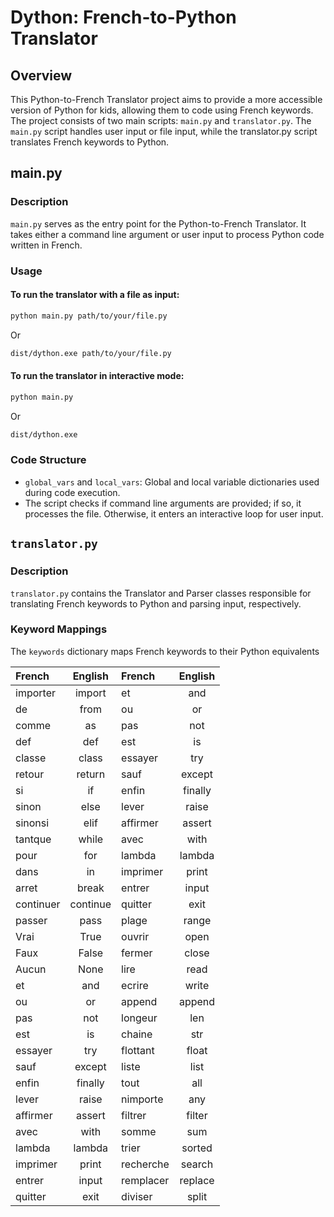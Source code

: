 # Dython: French-to-Python Translator 
## Overview
This Python-to-French Translator project aims to provide a more accessible version of Python for kids, allowing them to code using French keywords. The project consists of two main scripts: `main.py` and `translator.py`. The `main.py` script handles user input or file input, while the translator.py script translates French keywords to Python.
## main.py
### Description
`main.py` serves as the entry point for the Python-to-French Translator. It takes either a command line argument or user input to process Python code written in French.

### Usage
#### To run the translator with a file as input:
```bash
python main.py path/to/your/file.py
```
Or 
```bash
dist/dython.exe path/to/your/file.py
```

#### To run the translator in interactive mode:
```bash
python main.py
```
Or 
```bash
dist/dython.exe
```

### Code Structure
- `global_vars` and `local_vars`: Global and local variable dictionaries used during code execution.
- The script checks if command line arguments are provided; if so, it processes the file. Otherwise, it enters an interactive loop for user input.

## `translator.py`
### Description
`translator.py` contains the Translator and Parser classes responsible for translating French keywords to Python and parsing input, respectively.

### Keyword Mappings
The `keywords` dictionary maps French keywords to their Python equivalents

<center>

| French      | English   | French      | English   |
|:------------|:----------:|:------------|:---------:|
| importer    | import    | et          | and       |
| de          | from      | ou          | or        |
| comme       | as        | pas         | not       |
| def         | def       | est         | is        |
| classe      | class     | essayer     | try       |
| retour      | return    | sauf        | except    |
| si          | if        | enfin       | finally   |
| sinon       | else      | lever       | raise     |
| sinonsi     | elif      | affirmer    | assert    |
| tantque     | while     | avec        | with      |
| pour        | for       | lambda      | lambda    |
| dans        | in        | imprimer    | print     |
| arret       | break     | entrer      | input     |
| continuer   | continue  | quitter     | exit      |
| passer      | pass      | plage       | range     |
| Vrai        | True      | ouvrir      | open      |
| Faux        | False     | fermer      | close     |
| Aucun       | None      | lire        | read      |
| et          | and       | ecrire      | write     |
| ou          | or        | append      | append    |
| pas         | not       | longeur     | len       |
| est         | is        | chaine      | str       |
| essayer     | try       | flottant    | float     |
| sauf        | except    | liste       | list      |
| enfin       | finally   | tout        | all       |
| lever       | raise     | nimporte    | any       |
| affirmer    | assert    | filtrer     | filter    |
| avec        | with      | somme       | sum       |
| lambda      | lambda    | trier       | sorted    |
| imprimer    | print     | recherche   | search    |
| entrer      | input     | remplacer   | replace   |
| quitter     | exit      | diviser     | split     |

</center>
